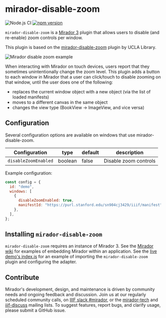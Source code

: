 # mirador-disable-zoom

![Node.js CI](https://github.com/nakamura196/mirador-disable-zoom/workflows/Node.js%20CI/badge.svg)
[![npm version](https://badge.fury.io/js/mirador-disable-zoom.svg)](https://badge.fury.io/js/mirador-disable-zoom)

`mirador-disable-zoom` is a [Mirador 3](https://github.com/projectmirador/mirador) plugin that allows users to disable (and re-enable) zoom controls per window.

This plugin is based on the [mirador-disable-zoom](https://github.com/UCLALibrary/mirador-disable-zoom) plugin by UCLA Library.

![Mirador disable zoom example](./assets/example.png)

When interacting with Mirador on touch devices, users report that they sometimes unintentionally change the zoom level. This plugin adds a button to each window in Mirador that a user can click/touch to disable zooming on that window, until the user does one of the following:

- replaces the current window object with a new object (via the list of loaded manifests)
- moves to a different canvas in the same object
- changes the view type (BookView -> ImageView, and vice versa)

## Configuration

Several configuration options are available on windows that use mirador-disable-zoom.

| Configuration        | type    | default | description           |
| -------------------- | ------- | ------- | --------------------- |
| `disableZoomEnabled` | boolean | false   | Disable zoom controls |

Example configuration:

```javascript
const config = {
  id: "demo",
  windows: [
    {
      disableZoomEnabled: true,
      manifestId: "https://purl.stanford.edu/sn904cj3429/iiif/manifest",
    },
  ],
};
```

## Installing `mirador-disable-zoom`

`mirador-disable-zoom` requires an instance of Mirador 3. See the [Mirador wiki](https://github.com/ProjectMirador/mirador/wiki) for examples of embedding Mirador within an application. See the [live demo's index.js](https://github.com/ProjectMirador/mirador-disable-zoom/blob/master/demo/src/index.js) for an example of importing the `mirador-disable-zoom` plugin and configuring the adapter.

## Contribute

Mirador's development, design, and maintenance is driven by community needs and ongoing feedback and discussion. Join us at our regularly scheduled community calls, on [IIIF slack #mirador](http://bit.ly/iiif-slack), or the [mirador-tech](https://groups.google.com/forum/#!forum/mirador-tech) and [iiif-discuss](https://groups.google.com/forum/#!forum/iiif-discuss) mailing lists. To suggest features, report bugs, and clarify usage, please submit a GitHub issue.
